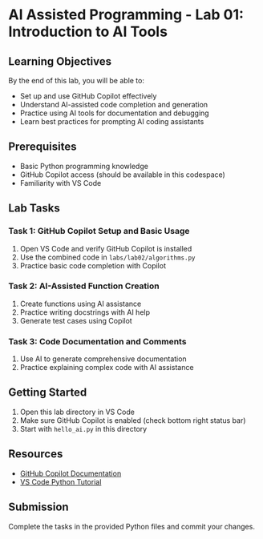 # AI Assisted Programming - Lab 01: Introduction to AI Tools

## Learning Objectives
By the end of this lab, you will be able to:
- Set up and use GitHub Copilot effectively
- Understand AI-assisted code completion and generation
- Practice using AI tools for documentation and debugging
- Learn best practices for prompting AI coding assistants

## Prerequisites
- Basic Python programming knowledge
- GitHub Copilot access (should be available in this codespace)
- Familiarity with VS Code

## Lab Tasks

### Task 1: GitHub Copilot Setup and Basic Usage
1. Open VS Code and verify GitHub Copilot is installed
2. Use the combined code in `labs/lab02/algorithms.py`
3. Practice basic code completion with Copilot

### Task 2: AI-Assisted Function Creation
1. Create functions using AI assistance
2. Practice writing docstrings with AI help
3. Generate test cases using Copilot

### Task 3: Code Documentation and Comments
1. Use AI to generate comprehensive documentation
2. Practice explaining complex code with AI assistance

## Getting Started
1. Open this lab directory in VS Code
2. Make sure GitHub Copilot is enabled (check bottom right status bar)
3. Start with `hello_ai.py` in this directory

## Resources
- [GitHub Copilot Documentation](https://docs.github.com/en/copilot)
- [VS Code Python Tutorial](https://code.visualstudio.com/docs/python/python-tutorial)

## Submission
Complete the tasks in the provided Python files and commit your changes.